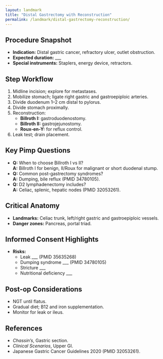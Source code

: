 ```yaml
---
layout: landmark
title: "Distal Gastrectomy with Reconstruction"
permalink: /landmark/distal-gastrectomy-reconstruction/
---
```


## Procedure Snapshot
- **Indication:** Distal gastric cancer, refractory ulcer, outlet obstruction.  
- **Expected duration:** ___  
- **Special instruments:** Staplers, energy device, retractors.

## Step Workflow
1. Midline incision; explore for metastases.  
2. Mobilize stomach; ligate right gastric and gastroepiploic arteries.  
3. Divide duodenum 1–2 cm distal to pylorus.  
4. Divide stomach proximally.  
5. Reconstruction:  
   - **Billroth I:** gastroduodenostomy.  
   - **Billroth II:** gastrojejunostomy.  
   - **Roux-en-Y:** for reflux control.  
6. Leak test; drain placement.

## Key Pimp Questions
- **Q:** When to choose Billroth I vs II?  
  **A:** Billroth I for benign, II/Roux for malignant or short duodenal stump.  
- **Q:** Common post-gastrectomy syndromes?  
  **A:** Dumping, bile reflux (PMID 34780105).  
- **Q:** D2 lymphadenectomy includes?  
  **A:** Celiac, splenic, hepatic nodes (PMID 32053261).

## Critical Anatomy
- **Landmarks:** Celiac trunk, left/right gastric and gastroepiploic vessels.  
- **Danger zones:** Pancreas, portal triad.

## Informed Consent Highlights
- **Risks:**  
  - Leak ___ (PMID 35635268)  
  - Dumping syndrome ___ (PMID 34780105)  
  - Stricture ___  
  - Nutritional deficiency ___  

## Post-op Considerations
- NGT until flatus.  
- Gradual diet; B12 and iron supplementation.  
- Monitor for leak or ileus.

## References
- *Chassin’s*, Gastric section.  
- *Clinical Scenarios*, Upper GI.  
- Japanese Gastric Cancer Guidelines 2020 (PMID 32053261).
